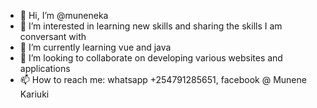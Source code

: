 - 👋 Hi, I’m @muneneka
- 👀 I’m interested in learning new skills and sharing the skills I am conversant with
- 🌱 I’m currently learning vue and java
- 💞️ I’m looking to collaborate on developing various websites and applications
- 📫 How to reach me: whatsapp +254791285651, facebook @ Munene Kariuki

<!---
muneneka/muneneka is a ✨ special ✨ repository because its `README.md` (this file) appears on your GitHub profile.
You can click the Preview link to take a look at your changes.
--->
